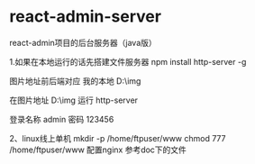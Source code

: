 # react-admin-server
react-admin项目的后台服务器（java版）


1.如果在本地运行的话先搭建文件服务器
npm install http-server -g 

图片地址前后端对应 我的本地 D:\img

在图片地址 D:\img 运行 http-server

登录名称 admin
密码    123456

2、linux线上单机
mkdir -p /home/ftpuser/www
chmod 777 /home/ftpuser/www
配置nginx 参考doc下的文件
